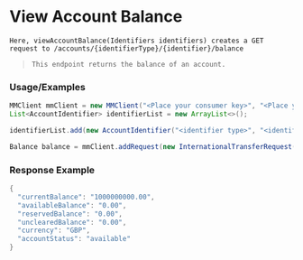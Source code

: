 # View Account Balance

`Here, viewAccountBalance(Identifiers identifiers) creates a GET request to /accounts/{identifierType}/{identifier}/balance`

> `This endpoint returns the balance of an account.`

### Usage/Examples

```java
MMClient mmClient = new MMClient("<Place your consumer key>", "<Place your consumer secret>", "<Place your API key>");
List<AccountIdentifier> identifierList = new ArrayList<>();

identifierList.add(new AccountIdentifier("<identifier type>", "<identifier>"));

Balance balance = mmClient.addRequest(new InternationalTransferRequest()).viewAccountBalance(new Identifiers(identifierList));
``` 

### Response Example

```java
{
  "currentBalance": "1000000000.00",
  "availableBalance": "0.00",
  "reservedBalance": "0.00",
  "unclearedBalance": "0.00",
  "currency": "GBP",
  "accountStatus": "available"
}
```